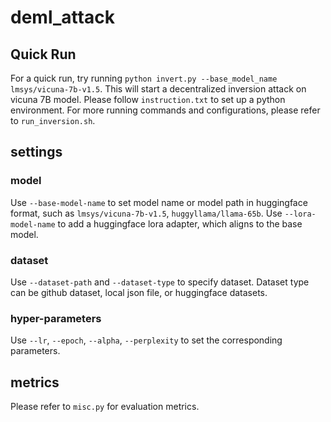 # deml_attack
## Quick Run
For a quick run, try running `python invert.py --base_model_name lmsys/vicuna-7b-v1.5`. This will start a decentralized inversion attack on vicuna 7B model. Please follow `instruction.txt` to set up a python environment. For more running commands and configurations, please refer to `run_inversion.sh`. 

## settings
### model
Use `--base-model-name` to set model name or model path in huggingface format, such as `lmsys/vicuna-7b-v1.5`, `huggyllama/llama-65b`.
Use `--lora-model-name` to add a huggingface lora adapter, which aligns to the base model.

### dataset
Use `--dataset-path` and `--dataset-type` to specify dataset. Dataset type can be github dataset, local json file, or huggingface datasets.

### hyper-parameters
Use `--lr`, `--epoch`, `--alpha`, `--perplexity` to set the corresponding parameters.

## metrics
Please refer to `misc.py` for evaluation metrics.